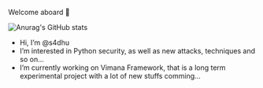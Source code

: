 

Welcome aboard :wave:

![Anurag's GitHub stats](https://github-readme-stats.vercel.app/api?username=s4dhulabs&show_icons=true&theme=dark)

- Hi, I’m @s4dhu
- I’m interested in Python security, as well as new attacks, techniques and so on...
- I’m currently working on Vimana Framework, that is a long term experimental project with a lot of new stuffs comming...

<!---
s4dhulabs/s4dhulabs is a ✨ special ✨ repository because its `README.md` (this file) appears on your GitHub profile.
You can click the Preview link to take a look at your changes.
--->
